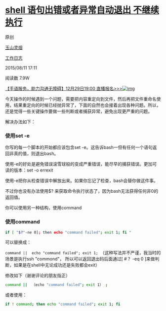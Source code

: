 # [shell 语句出错或者异常自动退出 不继续执行](https://my.oschina.net/u/2409113/blog/490833)

原创

[玉山灵烟](https://my.oschina.net/u/2409113)

[工作日志](https://my.oschina.net/u/2409113?tab=newest&catalogId=3343084)

2015/08/11 17:11

阅读数 7.9W

[【手语服务，助力沟通无障碍】12月29日19:00 直播报名>>>![img](https://www.oschina.net/img/hot3.png)](https://e.cn.miaozhen.com/r/k=2279224&p=83hDR&dx=__IPDX__&rt=2&pro=s&ns=__IP__&ni=__IESID__&v=__LOC__&xa=__ADPLATFORM__&tr=__REQUESTID__&o=https://my.oschina.net/HMSCore/blog/5377484)

 
今天操作的时候遇到一个问题，需要把内容重定向到文件，然后再把文件重命名使用，结果重定向的时候已经抛异常了，下面的自然也会接着出现各种问题。所以，还是觉得一些关键操作要做一些判断或者捕获异常，避免出现更严重的问题。

解决办法如下：



### 使用set -e


你写的每一个脚本的开始都应该包含set -e。这告诉bash一但有任何一个语句返回非真的值，则退出bash。

使用-e的好处是避免错误滚雪球般的变成严重错误，能尽早的捕获错误。更加可读的版本：set -o errexit

使用-e把你从检查错误中解放出来。如果你忘记了检查，bash会替你做这件事。

不过你也没有办法使用$? 来获取命令执行状态了，因为bash无法获得任何非0的返回值。

你可以使用另一种结构，使用command

### 使用command

``` bash
if [ "$?"-ne 0]; then echo "command failed"; exit 1; fi "
```
可以替换成： 

`command ||  echo "command failed"; exit 1; `（这种写法并不严谨，我当时的场景是执行ssh "commond"，
所以可以返回退出码后面通过[ #？ -eq 0 ]来做判断，如果是在shell中无论成功还是失败都会exit）

修改如下（谢谢评论的朋友指正）

``` bash
command ||  （echo "command failed"; exit 1） ; 
```
或者使用： 
``` bash
if ! command; then echo "command failed"; exit 1; fi
```